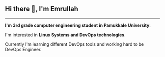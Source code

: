 ## Hi there 👋, I'm Emrullah

---

**I'm 3rd grade computer engineering student in Pamukkale University**.

I'm interested in **Linux Systems and DevOps technologies**.

Currently I'm learning different DevOps tools and working hard to be DevOps Engineer.
